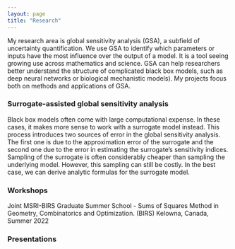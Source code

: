 ```yaml
---
layout: page
title: "Research"
---
```

My research area is global sensitivity analysis (GSA), a subfield of uncertainty quantification. We use GSA to identify which parameters or inputs have the most influence over the output of a model. It is a tool seeing growing use across mathematics and science. GSA can help researchers better understand the structure of complicated black box models, such as deep neural networks or biological mechanistic models). My projects focus both on methods and applications of GSA. 

### Surrogate-assisted global sensitivity analysis

Black box models often come with large computational expense. In these cases, it makes more sense to work with a surrogate model instead. This process introduces two sources of error in the global sensitivity analysis. The first one is due to the approximation error of the surrogate and the second one due to the error in estimating the surrogate’s sensitivity indices. Sampling of the surrogate is often considerably cheaper than sampling the underlying model. However, this sampling can still be costly. In the best case, we can derive analytic formulas for the surrogate model.

### Workshops

Joint MSRI-BIRS Graduate Summer School - Sums of Squares Method in Geometry, Combinatorics and Optimization. (BIRS) Kelowna, Canada, Summer 2022

### Presentations
